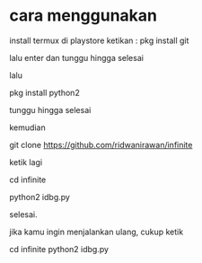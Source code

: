 # cara menggunakan

install termux di playstore
ketikan :
pkg install git

lalu enter dan tunggu hingga selesai

lalu

pkg install python2

tunggu hingga selesai

kemudian

git clone https://github.com/ridwanirawan/infinite

ketik lagi

cd infinite

python2 idbg.py

selesai.

jika kamu ingin menjalankan ulang, cukup ketik

cd infinite
python2 idbg.py
